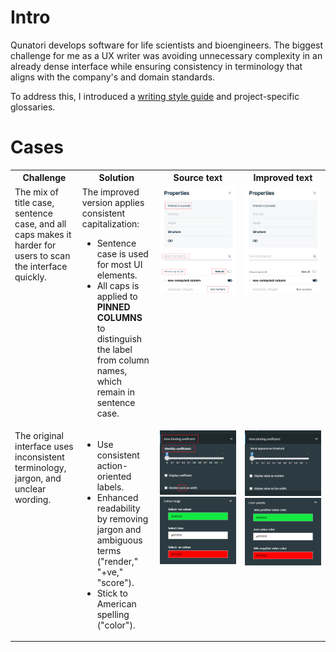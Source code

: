 # Intro

Qunatori develops software for life scientists and bioengineers. The biggest challenge for me as a UX writer was avoiding unnecessary complexity in an already dense interface while ensuring consistency in terminology that aligns with the company's and domain standards.

To address this, I introduced a [writing style guide](https://github.com/indrajiita/test/edit/main/Technical%20Writing/writing_style_guide.md) and project-specific glossaries.

# Cases

<table width="100%">
  <tr>
    <th>Challenge</th>
    <th>Solution</th>
    <th>Source text</th>    
    <th>Improved text</th>     
  </tr>
  <tr>
    <td valign="top">The mix of title case, sentence case, and all caps makes it harder for users to scan the interface quickly.</td>
    <td valign="top">The improved version applies consistent capitalization:<ul><li>Sentence case is used for most UI elements.</li><li>All caps is applied to <b>PINNED COLUMNS</b> to distinguish the label from column names, which remain in sentence case.</li></ul></td>
    <td valign="top" width="27%"><img src="https://github.com/indrajiita/test/blob/main/UX%20Writing/media1/Scoring%20Manager%20original.jpg?raw=true" width="250"></td>    
    <td valign="top" width="27%"><img src="https://github.com/indrajiita/test/blob/main/UX%20Writing/media1/Scoring%20Manager%20improved.jpg?raw=true" width="250"></td>     
  </tr>
  <tr>
    <td valign="top">The original interface uses inconsistent terminology, jargon, and unclear wording.</td>
    <td valign="top"><ul><li>Use consistent action-oriented labels.</li><li>Enhanced readability by removing jargon and ambiguous terms ("render," "+ve," "score").</li><li>Stick to American spelling ("color").</li></ul></td>
    <td valign="top" width="27%"><img src="https://github.com/indrajiita/test/blob/main/UX%20Writing/media1/GBC%20original.png?raw=true" width="250"><br><img src="https://github.com/indrajiita/test/blob/main/UX%20Writing/media1/Gene%20String%20original.png?raw=true" width="250"></td>    
    <td valign="top" width="27%"><img src="https://github.com/indrajiita/test/blob/main/UX%20Writing/media1/GBC%20improved.png?raw=true" width="250"><br><img src="https://github.com/indrajiita/test/blob/main/UX%20Writing/media1/Gene%20String%20improved.png?raw=true" width="250"></td>     
  </tr>
</table>

